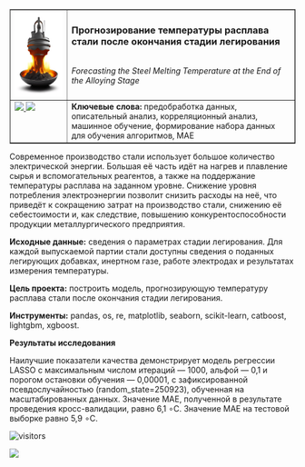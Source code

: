 <table border="1" width="100%" cellpadding="40"><tbody>
  <tr>
    <td width="20%" align="center">
      <img src="https://github.com/georgiy-vasilevskiy/test_repo/blob/main/pic/kandinsky-download-1697056680849.png" height="150" width="150">
    </td>
    <td valign="top">
      <h3>Прогнозирование температуры расплава стали после окончания стадии легирования</h3>
      <br><i>Forecasting the Steel Melting Temperature at the End of the Alloying Stage</i>
    </td>
  </tr>
  <tr>
    <td valign="top">
      <a title="Использовать для просмотра Jupyter nbviewer" href="https://nbviewer.org/github/georgiy-vasilevskiy/test_repo/blob/main/Forecasting_the_Steel_Melting_Temperature_at_the_End_of_the_Alloying_Stage.ipynb">
        <img src="https://img.shields.io/badge/Смотреть-ipynb-F37626">
      </a>
      <a title="Использовать для просмотра GitHub & BitBucket HTML Preview" href="https://htmlpreview.github.io/?https://github.com/georgiy-vasilevskiy/test_repo/blob/main/Forecasting_the_Steel_Melting_Temperature_at_the_End_of_the_Alloying_Stage.html">
        <img src="https://img.shields.io/badge/Смотреть-html-54B231">
      </a>
    </td>
    <td>
      <b>Ключевые слова:</b> предобработка данных, описательный анализ, корреляционный анализ, машинное обучение, формирование набора данных для обучения алгоритмов, MAE
    </td>
  </tr>
</tbody></table>

Современное производство стали использует большое количество электрической энергии. Большая её часть идёт на нагрев и плавление сырья и вспомогательных реагентов, а также на поддержание температуры расплава на заданном уровне. Снижение уровня потребления электроэнергии позволит снизить расходы на неё, что приведёт к сокращению затрат на производство стали, снижению её себестоимости и, как следствие, повышению конкурентоспособности продукции металлургического предприятия.

**Исходные данные:** сведения о параметрах стадии легирования. Для каждой выпускаемой партии стали доступны сведения о поданных легирующих добавках, инертном газе, работе электродах и результатах измерения температуры.

**Цель проекта:** построить модель, прогнозирующую температуру расплава стали после окончания стадии легирования.

**Инструменты:** pandas, os, re, matplotlib, seaborn, scikit-learn, catboost, lightgbm, xgboost.

**Результаты исследования**

Наилучшие показатели качества демонстрирует модель регрессии LASSO с максимальным числом итераций — 1000, альфой — 0,1 и порогом остановки обучения — 0,00001, с зафиксированной псевдослучайностью (random_state=250923), обученная на масштабированных данных. Значение MAE, полученной в результате проведения кросс-валидации, равно 6,1 ∘C. Значение MAE на тестовой выборке равно 5,9 ∘C.

 ![visitors](https://visitor-badge.laobi.icu/badge?page_id=georgiy-vasilevskiy.test-repo.Forecasting_the_Steel_Melting_Temperature_at_the_End_of_the_Alloying_Stage)


![](https://komarev.com/ghpvc/?username=georgiy-vasilevskiy&label=Profile+views)


